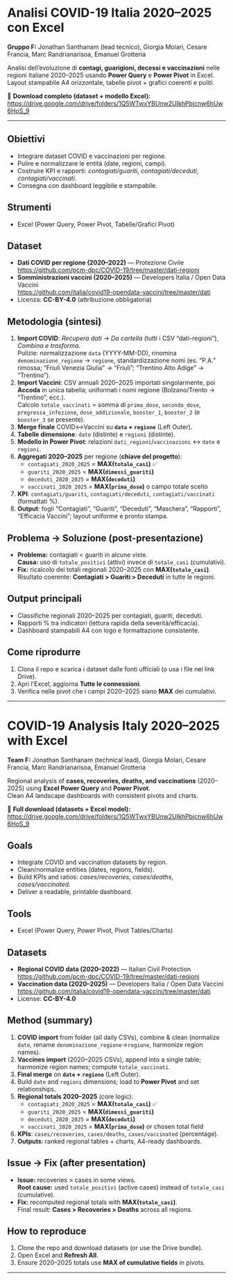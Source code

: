 # Analisi COVID-19 Italia 2020–2025 con Excel

**Gruppo F:** Jonathan Santhanam (lead tecnico), Giorgia Molari, Cesare Francia, Marc Randrianarisoa, Emanuel Grotteria

Analisi dell’evoluzione di **contagi, guarigioni, decessi e vaccinazioni** nelle regioni italiane 2020–2025 usando **Power Query** e **Power Pivot** in Excel.  
Layout stampabile A4 orizzontale, tabelle pivot + grafici coerenti e puliti.

🔗 **Download completo (dataset + modello Excel):**  
https://drive.google.com/drive/folders/1Q5WTwxYBUnw2UIkhPbjcnw6hUw6HoS_9

---

## Obiettivi
- Integrare dataset COVID e vaccinazioni per regione.
- Pulire e normalizzare le entità (date, regioni, campi).
- Costruire KPI e rapporti: *contagiati/guariti*, *contagiati/deceduti*, *contagiati/vaccinati*.
- Consegna con dashboard leggibile e stampabile.

## Strumenti
- Excel (Power Query, Power Pivot, Tabelle/Grafici Pivot)

## Dataset
- **Dati COVID per regione (2020–2022)** — Protezione Civile  
  https://github.com/pcm-dpc/COVID-19/tree/master/dati-regioni
- **Somministrazioni vaccini (2020–2025)** — Developers Italia / Open Data Vaccini  
  https://github.com/italia/covid19-opendata-vaccini/tree/master/dati
- Licenza: **CC-BY-4.0** (attribuzione obbligatoria)

## Metodologia (sintesi)
1. **Import COVID**: *Recupera dati → Da cartella* (tutti i CSV “dati-regioni”), *Combina e trasforma*.  
   Pulizie: normalizzazione `data` (YYYY-MM-DD), rinomina `denominazione_regione` → `regione`, standardizzazione nomi (es. “P.A.” rimossa; “Friuli Venezia Giulia” → “Friuli”; “Trentino Alto Adige” → “Trentino”).  
2. **Import Vaccini**: CSV annuali 2020–2025 importati singolarmente, poi **Accoda** in unica tabella; uniformati i nomi regione (Bolzano/Trento → “Trentino”, ecc.).  
   Calcolo `totale_vaccinati` = somma di `prima_dose`, `seconda_dose`, `pregressa_infezione`, `dose_addizionale`, `booster_1`, `booster_2` (e `booster_3` se presente).  
3. **Merge finale** COVID↔Vaccini su **`data` + `regione`** (Left Outer).  
4. **Tabelle dimensione**: `date` (distinte) e `regioni` (distinte).  
5. **Modello in Power Pivot**: relazioni `dati_regioni`/`vaccinazioni` ↔ `date` e `regioni`.  
6. **Aggregati 2020–2025** per regione (**chiave del progetto**):  
   - `contagiati_2020_2025` = **MAX(`totale_casi`)** ✅  
   - `guariti_2020_2025` = **MAX(`dimessi_guariti`)**  
   - `deceduti_2020_2025` = **MAX(`deceduti`)**  
   - `vaccinati_2020_2025` = **MAX(`prima_dose`)** o campo totale scelto  
7. **KPI**: `contagiati/guariti`, `contagiati/deceduti`, `contagiati/vaccinati` (formattati %).  
8. **Output**: fogli “Contagiati”, “Guariti”, “Deceduti”, “Maschera”, “Rapporti”, “Efficacia Vaccini”; layout uniforme e pronto stampa.

## Problema → Soluzione (post-presentazione)
- **Problema:** contagiati < guariti in alcune viste.  
  **Causa:** uso di `totale_positivi` (attivi) invece di `totale_casi` (cumulativi).  
- **Fix:** ricalcolo dei totali regionali 2020–2025 con **MAX(`totale_casi`)**.  
  Risultato coerente: **Contagiati > Guariti > Deceduti** in tutte le regioni.

## Output principali
- Classifiche regionali 2020–2025 per contagiati, guariti, deceduti.  
- Rapporti % tra indicatori (lettura rapida della severità/efficacia).  
- Dashboard stampabili A4 con logo e formattazione consistente.

## Come riprodurre
1. Clona il repo e scarica i dataset dalle fonti ufficiali (o usa i file nel link Drive).  
2. Apri l’Excel, aggiorna **Tutte le connessioni**.  
3. Verifica nelle pivot che i campi 2020–2025 siano **MAX** dei cumulativi.

---

# COVID-19 Analysis Italy 2020–2025 with Excel

**Team F:** Jonathan Santhanam (technical lead), Giorgia Molari, Cesare Francia, Marc Randrianarisoa, Emanuel Grotteria

Regional analysis of **cases, recoveries, deaths, and vaccinations** (2020–2025) using **Excel Power Query** and **Power Pivot**.  
Clean A4 landscape dashboards with consistent pivots and charts.

🔗 **Full download (datasets + Excel model):**  
https://drive.google.com/drive/folders/1Q5WTwxYBUnw2UIkhPbjcnw6hUw6HoS_9

## Goals
- Integrate COVID and vaccination datasets by region.
- Clean/normalize entities (dates, regions, fields).
- Build KPIs and ratios: *cases/recoveries*, *cases/deaths*, *cases/vaccinated*.
- Deliver a readable, printable dashboard.

## Tools
- Excel (Power Query, Power Pivot, Pivot Tables/Charts)

## Datasets
- **Regional COVID data (2020–2022)** — Italian Civil Protection  
  https://github.com/pcm-dpc/COVID-19/tree/master/dati-regioni  
- **Vaccination data (2020–2025)** — Developers Italia / Open Data Vaccini  
  https://github.com/italia/covid19-opendata-vaccini/tree/master/dati  
- License: **CC-BY-4.0**

## Method (summary)
1. **COVID import** from folder (all daily CSVs), combine & clean (normalize `date`, rename `denominazione_regione`→`regione`, harmonize region names).  
2. **Vaccines import** (2020–2025 CSVs), append into a single table; harmonize region names; compute `totale_vaccinati`.  
3. **Final merge** on **`date` + `regione`** (Left Outer).  
4. Build `date` and `regioni` dimensions; load to **Power Pivot** and set relationships.  
5. **Regional totals 2020–2025** (core logic):  
   - `contagiati_2020_2025` = **MAX(`totale_casi`)** ✅  
   - `guariti_2020_2025` = **MAX(`dimessi_guariti`)**  
   - `deceduti_2020_2025` = **MAX(`deceduti`)**  
   - `vaccinati_2020_2025` = **MAX(`prima_dose`)** or chosen total field  
6. **KPIs**: `cases/recoveries`, `cases/deaths`, `cases/vaccinated` (percentage).  
7. **Outputs**: ranked regional tables + charts, A4-ready dashboards.

## Issue → Fix (after presentation)
- **Issue:** recoveries > cases in some views.  
  **Root cause:** used `totale_positivi` (active cases) instead of `totale_casi` (cumulative).  
- **Fix:** recomputed regional totals with **MAX(`totale_casi`)**.  
  Final result: **Cases > Recoveries > Deaths** across all regions.

## How to reproduce
1. Clone the repo and download datasets (or use the Drive bundle).  
2. Open Excel and **Refresh All**.  
3. Ensure 2020–2025 totals use **MAX of cumulative fields** in pivots.

---
